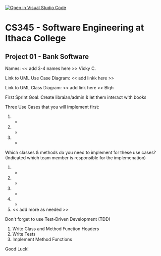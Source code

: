 [![Open in Visual Studio Code](https://classroom.github.com/assets/open-in-vscode-c66648af7eb3fe8bc4f294546bfd86ef473780cde1dea487d3c4ff354943c9ae.svg)](https://classroom.github.com/online_ide?assignment_repo_id=10008270&assignment_repo_type=AssignmentRepo)
# CS345 - Software Engineering at Ithaca College
## Project 01 - Bank Software

Names:
<< add 3-4 names here >>
Vicky C.

Link to UML Use Case Diagram:
<< add linkk here >>

Link to UML Class Diagram:
<< add link here >>
Blqh

First Sprint Goal:
Create libraian/admin & let them interact with books

Three Use Cases that you will implement first:
1. -
2. - 
3. - 

Which classes & methods do you need to implement for these use cases?
(Indicated which team member is responsible for the implemenation)
1. -
2. -
3. -
4. -
5. << add more as needed >>

Don't forget to use Test-Driven Development (TDD)
1. Write Class and Method Function Headers
2. Write Tests
3. Implement Method Functions

Good Luck!


